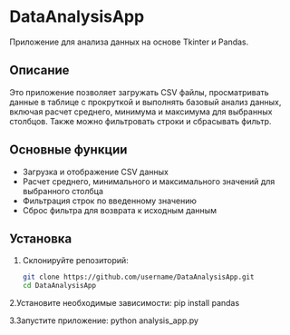 # DataAnalysisApp

Приложение для анализа данных на основе Tkinter и Pandas.

## Описание
Это приложение позволяет загружать CSV файлы, просматривать данные в таблице с прокруткой и выполнять базовый анализ данных, включая расчет среднего, минимума и максимума для выбранных столбцов. Также можно фильтровать строки и сбрасывать фильтр.

## Основные функции
- Загрузка и отображение CSV данных
- Расчет среднего, минимального и максимального значений для выбранного столбца
- Фильтрация строк по введенному значению
- Сброс фильтра для возврата к исходным данным

## Установка

1. Склонируйте репозиторий:
   ```bash
   git clone https://github.com/username/DataAnalysisApp.git
   cd DataAnalysisApp
2.Установите необходимые зависимости:
pip install pandas

3.Запустите приложение:
python analysis_app.py
